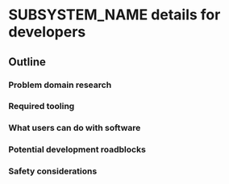 # SUBSYSTEM_NAME details for developers

## Outline
### Problem domain research

### Required tooling

### What users can do with software

### Potential development roadblocks

### Safety considerations